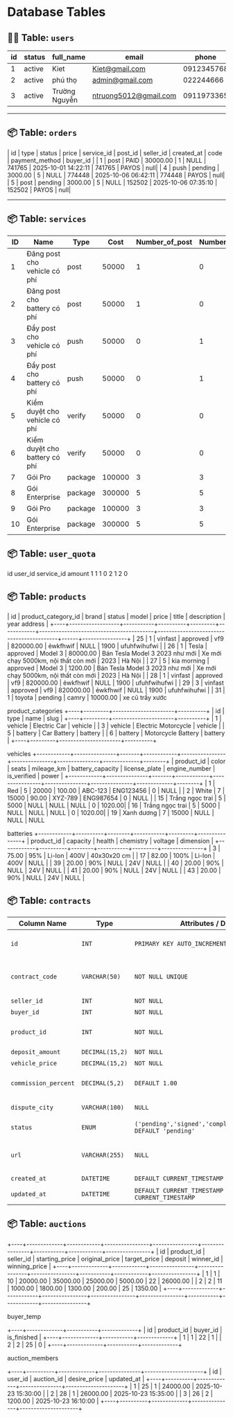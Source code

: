 # Database Tables

## 🧍‍♂️ Table: `users`
| id | status | full_name | email | phone | password | reputation | total_credit | role_id |
|----|---------|------------|------------------------|-------------|-------------------------------------------------------------|------------|--------------|---------|
| 1 | active | Kiet | Kiet@gmail.com | 0912345768 | $2b$10$fyboq9WHFtxbIWD.KW/jKQLjZsul... | 0.00 | 1 | 1 |
| 2 | active | phú thọ | admin@gmail.com | 022244666 | $2b$10$yTRk87fsG7k1sLSiAG.lNJURnJCFM... | 0.00 | 1 | 1 |
| 3 | active | Trường Nguyễn | ntruong5012@gmail.com | 0911973365 | $2b$10$7jwS4Ly9h7bXMaf.OceyXoJi367R... | 0.00 | 1 | 1 |

---

## 📦 Table: `orders`
| id | type | status | price | service_id | post_id | seller_id | created_at | code | payment_method | buyer_id |
| 1 | post | PAID | 30000.00 | 1 | NULL | 741765 | 2025-10-01 14:22:11 | 741765 | PAYOS | null|
| 4 | push | pending | 3000.00 | 5 | NULL | 774448 | 2025-10-06 06:42:11 | 774448 | PAYOS | null|
| 5 | post | pending | 3000.00 | 5 | NULL | 152502 | 2025-10-06 07:35:10 | 152502 | PAYOS | null|

---
## 📦 Table: `services`
| ID | Name                                   | Type    | Cost   | Number_of_post | Number_of_push | Number_of_verify | Service_ref | Product_type |
| -- | -------------------------------------- | ------- | ------ | -------------- | -------------- | ---------------- | ----------- | ------------ |
| 1  | Đăng post cho vehicle có phí           | post    | 50000  | 1              | 0              | 0                | 1           | vehicle      |
| 2  | Đăng post cho battery có phí           | post    | 50000  | 1              | 0              | 0                | 2           | battery      |
| 3  | Đẩy post cho vehicle có phí            | push    | 50000  | 0              | 1              | 0                | 3           | vehicle      |
| 4  | Đẩy post cho battery có phí            | push    | 50000  | 0              | 1              | 0                | 4           | battery      |
| 5  | Kiểm duyệt cho vehicle có phí          | verify  | 50000  | 0              | 0              | 1                | 5           | vehicle      |
| 6  | Kiểm duyệt cho battery có phí          | verify  | 50000  | 0              | 0              | 1                | 6           | battery      |
| 7  | Gói Pro                                | package | 100000 | 3              | 3              | 0                | 1,3           | vehicle      |
| 8  | Gói Enterprise                         | package | 300000 | 5              | 5              | 0                | 1,3         | vehicle      |
| 9  | Gói Pro                                | package | 100000 | 3              | 3              | 0                | 2,4           | battery      |
| 10 | Gói Enterprise                         | package | 300000 | 5              | 5              | 0                | 2,4         | battery      |




## 📦 Table: `user_quota`
id  user_id  service_id  amount
1      1         1         0
2      1         2         0



## 📦 Table: `products`
| id | product_category_id | brand    | status   | model   | price      | title                 | description                              | year address        |
+----+------------------+-----------+----------+---------+------------+-----------------------------------------+------------------------------------------+------+----------------+
| 25 | 1                | vinfast   | approved | vf9     | 820000.00  | ẻwkfhwif                               | NULL                                     | 1900 | ufuhfwihufwi   |
| 26 | 1                | Tesla     | approved | Model 3 | 80000.00   | Bán Tesla Model 3 2023 như mới         | Xe mới chạy 5000km, nội thất còn mới     | 2023 | Hà Nội         |
| 27 | 5                | kia morning | approved | Model 3 | 1200.00   | Bán Tesla Model 3 2023 như mới         | Xe mới chạy 5000km, nội thất còn mới     | 2023 | Hà Nội         |
| 28 | 1                | vinfast   | approved | vf9     | 820000.00  | ẻwkfhwif                               | NULL                                     | 1900 | ufuhfwihufwi   |
| 29 | 3                | vinfast   | approved | vf9     | 820000.00  | ẻwkfhwif                               | NULL                                     | 1900 | ufuhfwihufwi   |
| 31 | 1                | toyota    | pending  | camry   | 10000.00   | xe cũ trầy xước  


product_categories
+----+---------+----------------------+----------+
| id | type    | name                 | slug     |
+----+---------+----------------------+----------+
|  1 | vehicle | Electric Car         | vehicle  |
|  3 | vehicle | Electric Motorcycle  | vehicle  |
|  5 | battery | Car Battery          | battery  |
|  6 | battery | Motorcycle Battery   | battery  |
+----+---------+----------------------+----------+

vehicles
+------------+---------------+-------+------------+----------------+---------------+---------------+-------------+--------+
| product_id | color         | seats | mileage_km | battery_capacity | license_plate | engine_number | is_verified | power  |
+------------+---------------+-------+------------+----------------+---------------+---------------+-------------+--------+
| 1          | Red           | 5     | 20000      | 100.00         | ABC-123       | ENG123456     | 0           | NULL   |
| 2          | White         | 7     | 15000      | 90.00          | XYZ-789       | ENG987654     | 0           | NULL   |
| 15         | Trắng ngọc trai | 5   | 5000       | NULL           | NULL          | NULL          | 0           | 1020.00|
| 16         | Trắng ngọc trai | 5   | 5000       | NULL           | NULL          | NULL          | 0           | 1020.00|
| 19         | Xanh dương    | 7     | 15000      | NULL           | NULL          | NULL  


batteries
+------------+----------+--------+-----------+---------+---------------+
| product_id | capacity | health | chemistry | voltage | dimension     |
+------------+----------+--------+-----------+---------+---------------+
| 3          | 75.00    | 95%    | Li-Ion    | 400V    | 40x30x20 cm   |
| 17         | 82.00    | 100%   | Li-Ion    | 400V    | NULL          |
| 39         | 20.00    | 90%    | NULL      | 24V     | NULL          |
| 40         | 20.00    | 90%    | NULL      | 24V     | NULL          |
| 41         | 20.00    | 90%    | NULL      | 24V     | NULL          |
| 43         | 20.00    | 90%    | NULL      | 24V     | NULL          |


## 📦 Table: `contracts`
| **Column Name**      | **Type**        | **Attributes / Default**                                         | **Description**                             |
| -------------------- | --------------- | ---------------------------------------------------------------- | ------------------------------------------- |
| `id`                 | `INT`           | `PRIMARY KEY AUTO_INCREMENT`                                     | Mã tự tăng, định danh hợp đồng              |
| `contract_code`      | `VARCHAR(50)`   | `NOT NULL UNIQUE`                                                | Mã hợp đồng (VD: CT20251022-001)            |
| `seller_id`          | `INT`           | `NOT NULL`                                                       | ID người bán                                |
| `buyer_id`           | `INT`           | `NOT NULL`                                                       | ID người mua                                |
| `product_id`         | `INT`           | `NOT NULL`                                                       | ID sản phẩm hoặc xe được bán                |
| `deposit_amount`     | `DECIMAL(15,2)` | `NOT NULL`                                                       | Số tiền đặt cọc                             |
| `vehicle_price`      | `DECIMAL(15,2)` | `NOT NULL`                                                       | Giá xe bán ra                               |
| `commission_percent` | `DECIMAL(5,2)`  | `DEFAULT 1.00`                                                   | Phần trăm hoa hồng hệ thống (mặc định 1%)   |
| `dispute_city`       | `VARCHAR(100)`  | `NULL`                                                           | Thành phố xử lý tranh chấp                  |
| `status`             | `ENUM`          | `('pending','signed','completed','cancelled') DEFAULT 'pending'` | Trạng thái hợp đồng                         |
| `url`                | `VARCHAR(255)`  | `NULL`                                                           | Đường dẫn file hợp đồng `.docx` hoặc `.pdf` |
| `created_at`         | `DATETIME`      | `DEFAULT CURRENT_TIMESTAMP`                                      | Ngày tạo                                    |
| `updated_at`         | `DATETIME`      | `DEFAULT CURRENT_TIMESTAMP ON UPDATE CURRENT_TIMESTAMP`          | Ngày cập nhật gần nhất                      |

## 📦 Table: `auctions`
+----+-------------+------------+----------------+----------------+----------------+-----------+------------+----------------+
| id | product_id  | seller_id  | starting_price | original_price | target_price   | deposit   | winner_id  | winning_price  |
+----+-------------+------------+----------------+----------------+----------------+-----------+------------+----------------+
|  1 | 1           | 10         | 20000.00       | 35000.00       | 25000.00       | 5000.00   | 22         | 26000.00       |
|  2 | 2           | 11         | 1000.00        | 1800.00        | 1300.00        | 200.00    | 25         | 1350.00        |
+----+-------------+------------+----------------+----------------+----------------+-----------+------------+----------------+

buyer_temp

+----+-------------+-----------+-------------+
| id | product_id  | buyer_id  | is_finished |
+----+-------------+-----------+-------------+
|  1 | 1           | 22        | 1           |
|  2 | 2           | 25        | 0           |
+----+-------------+-----------+-------------+


auction_members

+----+----------+-------------+---------------+---------------------+
| id | user_id  | auction_id  | desire_price  | updated_at          |
+----+----------+-------------+---------------+---------------------+
|  1 | 25       | 1           | 24000.00      | 2025-10-23 15:30:00 |
|  2 | 28       | 1           | 26000.00      | 2025-10-23 15:35:00 |
|  3 | 26       | 2           | 1200.00       | 2025-10-23 16:10:00 |
+----+----------+-------------+---------------+---------------------+